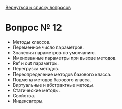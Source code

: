 [Вернуться к списку вопросов](../questions.md)
# Вопрос № 12

* Методы классов. 
* Переменное число параметров. 
* Значения параметров по умолчанию. 
* Именованные параметры при вызове методов. 
* Ref и out параметры. 
* Перегрузка методов. 
* Переопределение методов базового класса. 
* Подмена методов базового класса. 
* Виртуальные и абстрактные методы. 
* Статические методы. 
* Свойства. 
* Индексаторы.